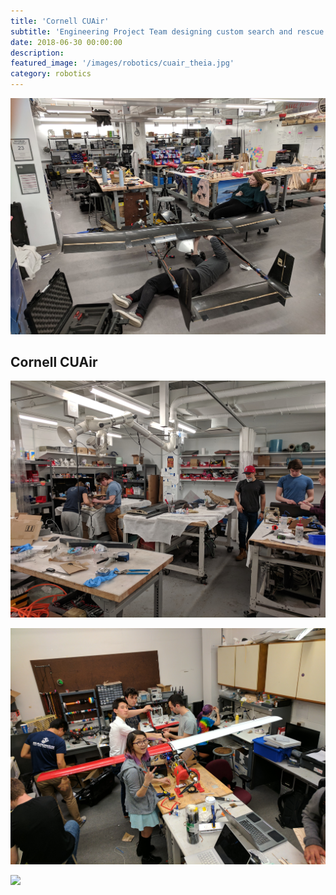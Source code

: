 ```yaml
---
title: 'Cornell CUAir'
subtitle: 'Engineering Project Team designing custom search and rescue unmanned aerial systems'
date: 2018-06-30 00:00:00
description:
featured_image: '/images/robotics/cuair_theia.jpg'
category: robotics
---
```


![](/images/robotics/cuair_theia.jpg)

## Cornell CUAir

![](/images/robotics/cuair_composites.jpg)

![](/images/robotics/cuair_old.jpg)

![](/images/robotics/cuair_new_team.jpg)